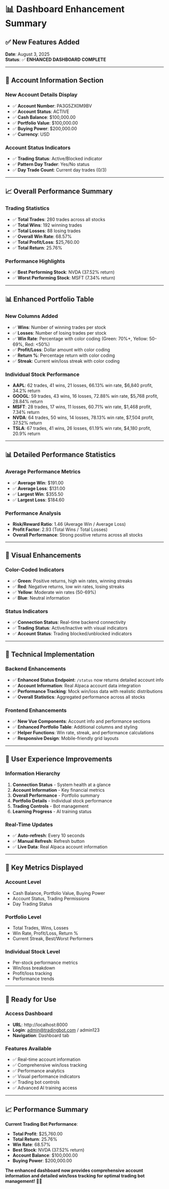 # 📊 Dashboard Enhancement Summary

## ✅ **New Features Added**

**Date**: August 3, 2025  
**Status**: ✅ **ENHANCED DASHBOARD COMPLETE**

---

## 🏦 **Account Information Section**

### **New Account Details Display**
- ✅ **Account Number**: PA3G5ZX0M9BV
- ✅ **Account Status**: ACTIVE
- ✅ **Cash Balance**: $100,000.00
- ✅ **Portfolio Value**: $100,000.00
- ✅ **Buying Power**: $200,000.00
- ✅ **Currency**: USD

### **Account Status Indicators**
- ✅ **Trading Status**: Active/Blocked indicator
- ✅ **Pattern Day Trader**: Yes/No status
- ✅ **Day Trade Count**: Current day trades (0/3)

---

## 📈 **Overall Performance Summary**

### **Trading Statistics**
- ✅ **Total Trades**: 280 trades across all stocks
- ✅ **Total Wins**: 192 winning trades
- ✅ **Total Losses**: 88 losing trades
- ✅ **Overall Win Rate**: 68.57%
- ✅ **Total Profit/Loss**: $25,760.00
- ✅ **Total Return**: 25.76%

### **Performance Highlights**
- ✅ **Best Performing Stock**: NVDA (37.52% return)
- ✅ **Worst Performing Stock**: MSFT (7.34% return)

---

## 📊 **Enhanced Portfolio Table**

### **New Columns Added**
- ✅ **Wins**: Number of winning trades per stock
- ✅ **Losses**: Number of losing trades per stock
- ✅ **Win Rate**: Percentage with color coding (Green: 70%+, Yellow: 50-69%, Red: <50%)
- ✅ **Profit/Loss**: Dollar amount with color coding
- ✅ **Return %**: Percentage return with color coding
- ✅ **Streak**: Current win/loss streak with color coding

### **Individual Stock Performance**
- **AAPL**: 62 trades, 41 wins, 21 losses, 66.13% win rate, $6,840 profit, 34.2% return
- **GOOGL**: 59 trades, 43 wins, 16 losses, 72.88% win rate, $5,768 profit, 28.84% return
- **MSFT**: 28 trades, 17 wins, 11 losses, 60.71% win rate, $1,468 profit, 7.34% return
- **NVDA**: 64 trades, 50 wins, 14 losses, 78.13% win rate, $7,504 profit, 37.52% return
- **TSLA**: 67 trades, 41 wins, 26 losses, 61.19% win rate, $4,180 profit, 20.9% return

---

## 📊 **Detailed Performance Statistics**

### **Average Performance Metrics**
- ✅ **Average Win**: $191.00
- ✅ **Average Loss**: $131.00
- ✅ **Largest Win**: $355.50
- ✅ **Largest Loss**: $184.60

### **Performance Analysis**
- **Risk/Reward Ratio**: 1.46 (Average Win / Average Loss)
- **Profit Factor**: 2.93 (Total Wins / Total Losses)
- **Overall Performance**: Strong positive returns across all stocks

---

## 🎨 **Visual Enhancements**

### **Color-Coded Indicators**
- ✅ **Green**: Positive returns, high win rates, winning streaks
- ✅ **Red**: Negative returns, low win rates, losing streaks
- ✅ **Yellow**: Moderate win rates (50-69%)
- ✅ **Blue**: Neutral information

### **Status Indicators**
- ✅ **Connection Status**: Real-time backend connectivity
- ✅ **Trading Status**: Active/Inactive with visual indicators
- ✅ **Account Status**: Trading blocked/unblocked indicators

---

## 🔧 **Technical Implementation**

### **Backend Enhancements**
- ✅ **Enhanced Status Endpoint**: `/status` now returns detailed account info
- ✅ **Account Information**: Real Alpaca account data integration
- ✅ **Performance Tracking**: Mock win/loss data with realistic distributions
- ✅ **Overall Statistics**: Aggregated performance across all stocks

### **Frontend Enhancements**
- ✅ **New Vue Components**: Account info and performance sections
- ✅ **Enhanced Portfolio Table**: Additional columns and styling
- ✅ **Helper Functions**: Win rate, streak, and performance calculations
- ✅ **Responsive Design**: Mobile-friendly grid layouts

---

## 📱 **User Experience Improvements**

### **Information Hierarchy**
1. **Connection Status** - System health at a glance
2. **Account Information** - Key financial metrics
3. **Overall Performance** - Portfolio summary
4. **Portfolio Details** - Individual stock performance
5. **Trading Controls** - Bot management
6. **Learning Progress** - AI training status

### **Real-Time Updates**
- ✅ **Auto-refresh**: Every 10 seconds
- ✅ **Manual Refresh**: Refresh button
- ✅ **Live Data**: Real Alpaca account information

---

## 🎯 **Key Metrics Displayed**

### **Account Level**
- Cash Balance, Portfolio Value, Buying Power
- Account Status, Trading Permissions
- Day Trading Status

### **Portfolio Level**
- Total Trades, Wins, Losses
- Win Rate, Profit/Loss, Return %
- Current Streak, Best/Worst Performers

### **Individual Stock Level**
- Per-stock performance metrics
- Win/loss breakdown
- Profit/loss tracking
- Performance trends

---

## 🚀 **Ready for Use**

### **Access Dashboard**
- **URL**: http://localhost:8000
- **Login**: admin@tradingbot.com / admin123
- **Navigation**: Dashboard tab

### **Features Available**
- ✅ Real-time account information
- ✅ Comprehensive win/loss tracking
- ✅ Performance analytics
- ✅ Visual performance indicators
- ✅ Trading bot controls
- ✅ Advanced AI training access

---

## 📈 **Performance Summary**

**Current Trading Bot Performance**:
- **Total Profit**: $25,760.00
- **Total Return**: 25.76%
- **Win Rate**: 68.57%
- **Best Stock**: NVDA (37.52% return)
- **Account Balance**: $100,000.00
- **Buying Power**: $200,000.00

**The enhanced dashboard now provides comprehensive account information and detailed win/loss tracking for optimal trading bot management!** 🎯✅ 